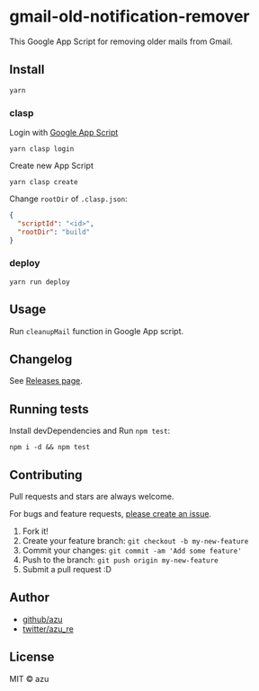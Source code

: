 # gmail-old-notification-remover

This Google App Script for removing older mails from Gmail.

## Install

```
yarn 
```

### clasp

Login with [Google App Script](https://script.google.com/)

```
yarn clasp login
```

Create new App Script

```
yarn clasp create
```

Change `rootDir` of `.clasp.json`:

```json
{
  "scriptId": "<id>",
  "rootDir": "build"
}
```

### deploy

```
yarn run deploy
```

## Usage

Run `cleanupMail` function in Google App script. 

## Changelog

See [Releases page](https://github.com/azu/gmail-old-notification-remover/releases).

## Running tests

Install devDependencies and Run `npm test`:

    npm i -d && npm test

## Contributing

Pull requests and stars are always welcome.

For bugs and feature requests, [please create an issue](https://github.com/azu/gmail-old-notification-remover/issues).

1. Fork it!
2. Create your feature branch: `git checkout -b my-new-feature`
3. Commit your changes: `git commit -am 'Add some feature'`
4. Push to the branch: `git push origin my-new-feature`
5. Submit a pull request :D

## Author

- [github/azu](https://github.com/azu)
- [twitter/azu_re](https://twitter.com/azu_re)

## License

MIT © azu
